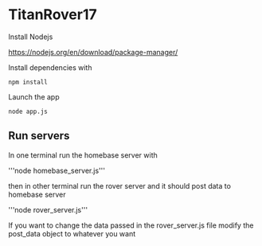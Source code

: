 # TitanRover17


Install Nodejs 

https://nodejs.org/en/download/package-manager/

Install dependencies with

```npm install``` 

Launch the app 

```node app.js ```

## Run servers

In one terminal run the homebase server with

'''node homebase_server.js'''

then in other terminal run the rover server and it should post data to homebase server

'''node rover_server.js'''

If you want to change the data passed in the rover_server.js file modify the post_data object to whatever you want

